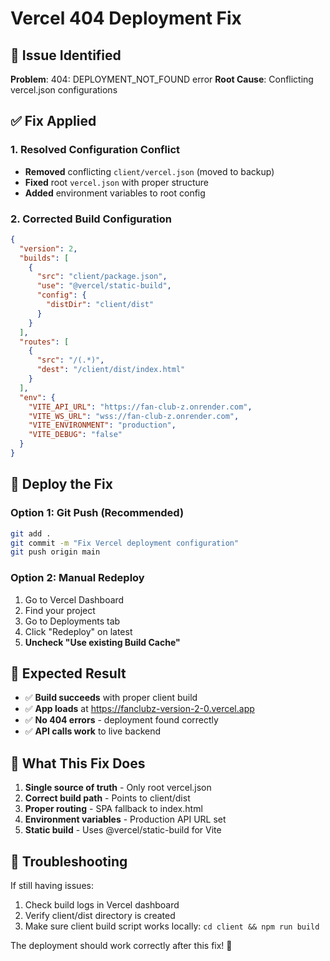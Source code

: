 # Vercel 404 Deployment Fix

## 🚨 Issue Identified
**Problem**: 404: DEPLOYMENT_NOT_FOUND error
**Root Cause**: Conflicting vercel.json configurations

## ✅ Fix Applied

### 1. Resolved Configuration Conflict
- **Removed** conflicting `client/vercel.json` (moved to backup)
- **Fixed** root `vercel.json` with proper structure
- **Added** environment variables to root config

### 2. Corrected Build Configuration
```json
{
  "version": 2,
  "builds": [
    {
      "src": "client/package.json",
      "use": "@vercel/static-build",
      "config": {
        "distDir": "client/dist"
      }
    }
  ],
  "routes": [
    {
      "src": "/(.*)",
      "dest": "/client/dist/index.html"
    }
  ],
  "env": {
    "VITE_API_URL": "https://fan-club-z.onrender.com",
    "VITE_WS_URL": "wss://fan-club-z.onrender.com",
    "VITE_ENVIRONMENT": "production",
    "VITE_DEBUG": "false"
  }
}
```

## 🚀 Deploy the Fix

### Option 1: Git Push (Recommended)
```bash
git add .
git commit -m "Fix Vercel deployment configuration"
git push origin main
```

### Option 2: Manual Redeploy
1. Go to Vercel Dashboard
2. Find your project
3. Go to Deployments tab
4. Click "Redeploy" on latest
5. **Uncheck "Use existing Build Cache"**

## 🧪 Expected Result
- ✅ **Build succeeds** with proper client build
- ✅ **App loads** at https://fanclubz-version-2-0.vercel.app
- ✅ **No 404 errors** - deployment found correctly
- ✅ **API calls work** to live backend

## 🔧 What This Fix Does
1. **Single source of truth** - Only root vercel.json
2. **Correct build path** - Points to client/dist
3. **Proper routing** - SPA fallback to index.html
4. **Environment variables** - Production API URL set
5. **Static build** - Uses @vercel/static-build for Vite

## 📝 Troubleshooting
If still having issues:
1. Check build logs in Vercel dashboard
2. Verify client/dist directory is created
3. Make sure client build script works locally: `cd client && npm run build`

The deployment should work correctly after this fix! 🎉
